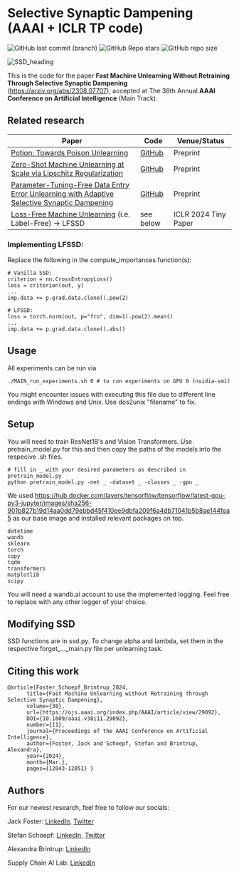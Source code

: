 # Selective Synaptic Dampening (AAAI + ICLR TP code)

![GitHub last commit (branch)](https://img.shields.io/github/last-commit/if-loops/selective-synaptic-dampening/main) ![GitHub Repo stars](https://img.shields.io/github/stars/if-loops/selective-synaptic-dampening) ![GitHub repo size](https://img.shields.io/github/repo-size/if-loops/selective-synaptic-dampening)




![SSD_heading](https://github.com/if-loops/selective-synaptic-dampening/assets/47212405/2abb0ef1-8646-479e-a00e-613960d27f9c)

This is the code for the paper **Fast Machine Unlearning Without Retraining Through Selective Synaptic Dampening** (https://arxiv.org/abs/2308.07707), accepted at The 38th Annual **AAAI Conference on Artificial Intelligence** (Main Track).

## Related research

| Paper  | Code | Venue/Status |
| ------------- | ------------- |  ------------- |
| [Potion: Towards Poison Unlearning](https://arxiv.org/abs/2406.09173) | [GitHub](https://github.com/if-loops/towards_poison_unlearning) |  Preprint  |
| [Zero-Shot Machine Unlearning at Scale via Lipschitz Regularization](https://browse.arxiv.org/abs/2402.01401)  | [GitHub](https://github.com/jwf40/Zeroshot-Unlearning-At-Scale) |  Preprint  |
| [Parameter-Tuning-Free Data Entry Error Unlearning with Adaptive Selective Synaptic Dampening](https://arxiv.org/abs/2402.10098)  | [GitHub](https://github.com/if-loops/adaptive-selective-synaptic-dampening) |  Preprint  |
| [ Loss-Free Machine Unlearning](https://arxiv.org/abs/2402.19308) (i.e. Label-Free) -> LFSSD | see below |  ICLR 2024 Tiny Paper  |

### Implementing LFSSD:
Replace the following in the compute_importances function(s):

```
# Vanilla SSD:
criterion = nn.CrossEntropyLoss()
loss = criterion(out, y)
...
imp.data += p.grad.data.clone().pow(2)

# LFSSD:
loss = torch.norm(out, p="fro", dim=1).pow(2).mean()
...
imp.data += p.grad.data.clone().abs()
```

## Usage

All experiments can be run via

```
./MAIN_run_experiments.sh 0 # to run experiments on GPU 0 (nvidia-smi)
```
You might encounter issues with executing this file due to different line endings with Windows and Unix. Use dos2unix "filename" to fix.

## Setup

You will need to train ResNet18's and Vision Transformers. Use pretrain_model.py for this and then copy the paths of the models into the respecive .sh files.

```
# fill in _ with your desired parameters as described in pretrain_model.py
python pretrain_model.py -net _ -dataset _ -classes _ -gpu _
```

We used https://hub.docker.com/layers/tensorflow/tensorflow/latest-gpu-py3-jupyter/images/sha256-901b827b19d14aa0dd79ebbd45f410ee9dbfa209f6a4db71041b5b8ae144fea5 as our base image and installed relevant packages on top.

```
datetime
wandb
sklearn
torch
copy
tqdm
transformers
matplotlib
scipy
```

You will need a wandb.ai account to use the implemented logging. Feel free to replace with any other logger of your choice.

## Modifying SSD

SSD functions are in ssd.py. To change alpha and lambda, set them in the respective forget_..._main.py file per unlearning task.

## Citing this work

```
@article{Foster_Schoepf_Brintrup_2024,
      title={Fast Machine Unlearning without Retraining through Selective Synaptic Dampening},
      volume={38},
      url={https://ojs.aaai.org/index.php/AAAI/article/view/29092},
      DOI={10.1609/aaai.v38i11.29092},
      number={11},
      journal={Proceedings of the AAAI Conference on Artificial Intelligence},
      author={Foster, Jack and Schoepf, Stefan and Brintrup, Alexandra},
      year={2024},
      month={Mar.},
      pages={12043-12051} }
```

## Authors

For our newest research, feel free to follow our socials:

Jack Foster: [LinkedIn](https://www.linkedin.com/in/jackfoster-ml/), [Twitter](https://twitter.com/JackFosterML)  

Stefan Schoepf: [LinkedIn](https://www.linkedin.com/in/schoepfstefan/), [Twitter](https://twitter.com/S__Schoepf)  

Alexandra Brintrup: [LinkedIn](https://www.linkedin.com/in/alexandra-brintrup-1684171/)  

Supply Chain AI Lab: [LinkedIn](https://www.linkedin.com/company/supply-chain-ai-lab/)  
